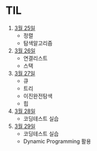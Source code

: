 # TIL

1. [3월 25일](자료구조알고리즘/0325.md)
   - 정렬
   - 탐색알고리즘
2. [3월 26일](자료구조알고리즘/0326.md)
   - 연결리스트
   - 스택
3. [3월 27일](자료구조알고리즘/0327.md)
   - 큐
   - 트리
   - 이진완전탐색
   - 힙
4. [3월 28일](자료구조알고리즘/0328.md)
   - 코딩테스트 실습
5. [3월 29일](자료구조알고리즘/0329.md)
   - 코딩테스트 실습
   - Dynamic Programming 활용
